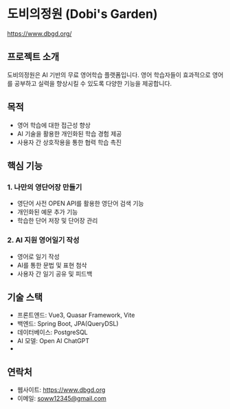 # 도비의정원 (Dobi's Garden)

https://www.dbgd.org/

## 프로젝트 소개

도비의정원은 AI 기반의 무료 영어학습 플랫폼입니다. 영어 학습자들이 효과적으로 영어를 공부하고 실력을 향상시킬 수 있도록 다양한 기능을 제공합니다.

## 목적

- 영어 학습에 대한 접근성 향상
- AI 기술을 활용한 개인화된 학습 경험 제공
- 사용자 간 상호작용을 통한 협력 학습 촉진

## 핵심 기능

### 1. 나만의 영단어장 만들기

- 영단어 사전 OPEN API를 활용한 영단어 검색 기능
- 개인화된 예문 추가 기능
- 학습한 단어 저장 및 단어장 관리

### 2. AI 지원 영어일기 작성

- 영어로 일기 작성
- AI를 통한 문법 및 표현 첨삭
- 사용자 간 일기 공유 및 피드백

## 기술 스택

- 프론트엔드: Vue3, Quasar Framework, Vite
- 백엔드: Spring Boot, JPA(QueryDSL)
- 데이터베이스: PostgreSQL
- AI 모델: Open AI ChatGPT
- 
## 연락처

- 웹사이트: https://www.dbgd.org
- 이메일: soww12345@gmail.com
